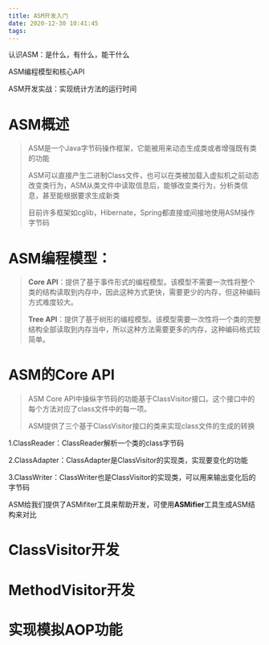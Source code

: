 ```yaml
---
title: ASM开发入门
date: 2020-12-30 10:41:45
tags:
---
```


认识ASM：是什么，有什么，能干什么

ASM编程模型和核心API

ASM开发实战：实现统计方法的运行时间

<!--more-->

# ASM概述

> ASM是一个Java字节码操作框架，它能被用来动态生成类或者增强既有类的功能
>
> ASM可以直接产生二进制Class文件，也可以在类被加载入虚拟机之前动态改变类行为，ASM从类文件中读取信息后，能够改变类行为，分析类信息，甚至能根据要求生成新类
>
> 目前许多框架如cglib，Hibernate，Spring都直接或间接地使用ASM操作字节码



# ASM编程模型：

> **Core API**：提供了基于事件形式的编程模型。该模型不需要一次性将整个类的结构读取到内存中，因此这种方式更快，需要更少的内存，但这种编码方式难度较大。
>
> **Tree API**：提供了基于树形的编程模型。该模型需要一次性将一个类的完整结构全部读取到内存当中，所以这种方法需要更多的内存，这种编码格式较简单。



# ASM的Core API

> ASM Core API中操纵字节码的功能基于ClassVisitor接口。这个接口中的每个方法对应了class文件中的每一项。
>
> ASM提供了三个基于ClassVisitor接口的类来实现class文件的生成的转换

1.ClassReader：ClassReader解析一个类的class字节码

2.ClassAdapter：ClassAdapter是ClassVisitor的实现类，实现要变化的功能

3.ClassWriter：ClassWriter也是ClassVisitor的实现类，可以用来输出变化后的字节码

ASM给我们提供了ASMifiter工具来帮助开发，可使用**ASMifier**工具生成ASM结构来对比





# ClassVisitor开发









# MethodVisitor开发 





# 实现模拟AOP功能 